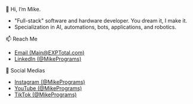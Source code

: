👋 Hi, I’m Mike.
- "Full-stack" software and hardware developer. You dream it, I make it.
- Specialization in AI, automations, bots, applications, and robotics.

📫 Reach Me
- [Email (Main@EXPTotal.com)](mailto:main@EXPTotal.com)
- [LinkedIn (@MikePrograms)](https://linkedin.com/in/mikeprograms)

📸 Social Medias
- [Instagram (@MikePrograms)](https://instagram.com/mikeprograms)
- [YouTube (@MikePrograms)](https://youtube.com/@mikeprograms)
- [TikTok (@MikePrograms)](https://tiktok.com/@mikeprograms)
